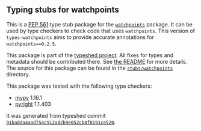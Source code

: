 ## Typing stubs for watchpoints

This is a [PEP 561](https://peps.python.org/pep-0561/) type stub package for
the [`watchpoints`](https://github.com/gaogaotiantian/watchpoints) package. It can be used by type checkers
to check code that uses `watchpoints`. This version of
`types-watchpoints` aims to provide accurate annotations for
`watchpoints==0.2.5`.

This package is part of the [typeshed project](https://github.com/python/typeshed).
All fixes for types and metadata should be contributed there.
See [the README](https://github.com/python/typeshed/blob/main/README.md)
for more details. The source for this package can be found in the
[`stubs/watchpoints`](https://github.com/python/typeshed/tree/main/stubs/watchpoints)
directory.

This package was tested with the following type checkers:
* [mypy](https://github.com/python/mypy/) 1.16.1
* [pyright](https://github.com/microsoft/pyright) 1.1.403

It was generated from typeshed commit
[`91ba0da4aad754c912a82b9e052cb4f8191ce520`](https://github.com/python/typeshed/commit/91ba0da4aad754c912a82b9e052cb4f8191ce520).